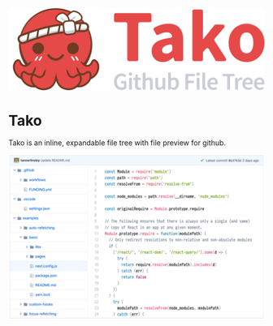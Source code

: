 ![](media/logo.png)

# Tako

Tako is an inline, expandable file tree with file preview for github.

![](media/screenshot.png)
